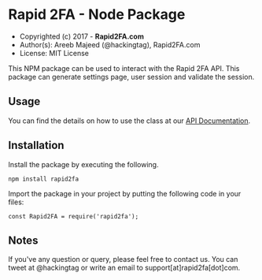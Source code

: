 # Rapid 2FA - Node Package

 - Copyrighted (c) 2017 - **Rapid2FA.com**
 - Author(s): Areeb Majeed (@hackingtag), Rapid2FA.com
 - License: MIT License

This NPM package can be used to interact with the Rapid 2FA API. This package can generate settings page, user session and validate the session.

## Usage ##
You can find the details on how to use the class at our [API Documentation](https://rapid2fa.com/api-documentation).

## Installation ##

Install the package by executing the following.

    npm install rapid2fa
Import the package in your project by putting the following code in your files:

    const Rapid2FA = require('rapid2fa');
 
## Notes ##
If you've any question or query, please feel free to contact us. You can tweet at @hackingtag or write an email to support[at]rapid2fa[dot]com.
